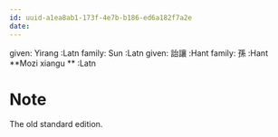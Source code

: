```yaml
---
id: uuid-a1ea8ab1-173f-4e7b-b186-ed6a182f7a2e
date: 
---
```


given: Yirang  :Latn
family: Sun  :Latn
given: 詒讓  :Hant
family: 孫 :Hant
**Mozi xiangu ** :Latn
# Note
The old standard edition.